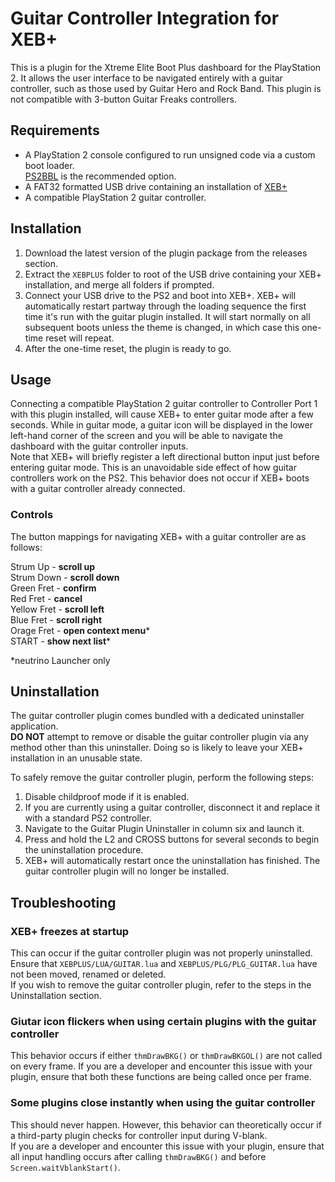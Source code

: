 # Guitar Controller Integration for XEB+

This is a plugin for the Xtreme Elite Boot Plus dashboard for the PlayStation 2. It allows the user interface to be navigated entirely with a guitar controller, such as those used by Guitar Hero and Rock Band. This plugin is not compatible with 3-button Guitar Freaks controllers.

## Requirements 
 * A PlayStation 2 console configured to run unsigned code via a custom boot loader.  
[PS2BBL](https://israpps.github.io/PlayStation2-Basic-BootLoader/) is the recommended option.
* A FAT32 formatted USB drive containing an installation of [XEB+](http://web.archive.org/web/20221225042045/http://www.hwc.nat.cu/ps2-vault/hwc-projects/xebplus/)
* A compatible PlayStation 2 guitar controller.

## Installation
1. Download the latest version of the plugin package from the releases section.  
2. Extract the `XEBPLUS` folder to root of the USB drive containing your XEB+ installation, and merge all folders if prompted.   
3. Connect your USB drive to the PS2 and boot into XEB+. XEB+ will automatically restart partway through the loading sequence the first time it's run with the guitar plugin installed. It will start normally on all subsequent boots unless the theme is changed, in which case this one-time reset will repeat.
4. After the one-time reset, the plugin is ready to go.

## Usage
Connecting a compatible PlayStation 2 guitar controller to Controller Port 1 with this plugin installed, will cause XEB+ to enter guitar mode after a few seconds. While in guitar mode, a guitar icon will be displayed in the lower left-hand corner of the screen and you will be able to navigate the dashboard with the guitar controller inputs.  
Note that XEB+ will briefly register a left directional button input just before entering guitar mode. This is an unavoidable side effect of how guitar controllers work on the PS2. This behavior does not occur if XEB+ boots with a guitar controller already connected.

### Controls
The button mappings for navigating XEB+ with a guitar controller are as follows:

Strum Up -      **scroll up**  
Strum Down -    **scroll down**  
Green Fret -    **confirm**  
Red Fret -      **cancel**  
Yellow Fret -   **scroll left**  
Blue Fret -     **scroll right**  
Orage Fret -    **open context menu**\*  
START -         **show next list**\*  

*neutrino Launcher only

## Uninstallation
The guitar controller plugin comes bundled with a dedicated uninstaller application.  
**DO NOT** attempt to remove or disable the guitar controller plugin via any method other than this uninstaller. Doing so is likely to leave your XEB+ installation in an unusable state.

To safely remove the guitar controller plugin, perform the following steps:  
1. Disable childproof mode if it is enabled.  
2. If you are currently using a guitar controller, disconnect it and replace it with a standard PS2 controller.  
3. Navigate to the Guitar Plugin Uninstaller in column six and launch it.  
4. Press and hold the L2 and CROSS buttons for several seconds to begin the uninstallation procedure.  
5. XEB+ will automatically restart once the uninstallation has finished. The guitar controller plugin will no longer be installed.

## Troubleshooting
### XEB+ freezes at startup
This can occur if the guitar controller plugin was not properly uninstalled. Ensure that `XEBPLUS/LUA/GUITAR.lua` and `XEBPLUS/PLG/PLG_GUITAR.lua` have not been moved, renamed or deleted.  
If you wish to remove the guitar controller plugin, refer to the steps in the Uninstallation section.

### Giutar icon flickers when using certain plugins with the guitar controller
This behavior occurs if either `thmDrawBKG()` or `thmDrawBKGOL()` are not called on every frame.
If you are a developer and encounter this issue with your plugin, ensure that both these functions are being called once per frame.

### Some plugins close instantly when using the guitar controller
This should never happen. However, this behavior can theoretically occur if a third-party plugin checks for controller input during V-blank.  
If you are a developer and encounter this issue with your plugin, ensure that all input handling occurs after calling `thmDrawBKG()` and before `Screen.waitVblankStart()`.
